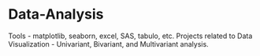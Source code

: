 # Data-Analysis
Tools - matplotlib, seaborn, excel, SAS, tabulo, etc.
Projects related to Data Visualization - Univariant, Bivariant, and Multivariant analysis.
